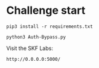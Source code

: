 # Challenge start

```
pip3 install -r requirements.txt
```

```
python3 Auth-Bypass.py
```

Visit the SKF Labs:
```
http://0.0.0.0:5000/
```
